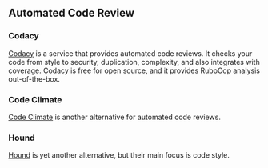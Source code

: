 ## Automated Code Review

### Codacy

[Codacy](https://www.codacy.com/) is a service that provides automated code reviews.
It checks your code from style to security, duplication, complexity, and also integrates with coverage.
Codacy is free for open source, and it provides RuboCop analysis out-of-the-box.

### Code Climate

[Code Climate](https://github.com/codeclimate) is another alternative for automated code reviews.

### Hound

[Hound](https://github.com/houndci/hound) is yet another alternative, but their main focus is code style.
